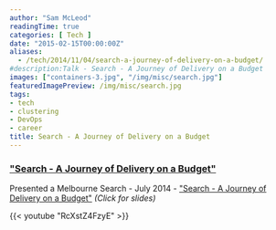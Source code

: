```yaml
---
author: "Sam McLeod"
readingTime: true
categories: [ Tech ]
date: "2015-02-15T00:00:00Z"
aliases:
  - /tech/2014/11/04/search-a-journey-of-delivery-on-a-budget/
#description:Talk - Search - A Journey of Delivery on a Budget
images: ["containers-3.jpg", "/img/misc/search.jpg"]
featuredImagePreview: /img/misc/search.jpg
tags:
- tech
- clustering
- DevOps
- career
title: Search - A Journey of Delivery on a Budget
---
```


### ["Search - A Journey of Delivery on a Budget"](https://smcleod.net/files/slides-Search-A-Journey-of-Delivery-on-a-Budget/)

Presented a Melbourne Search - July 2014 - ["Search - A Journey of Delivery on a Budget"](https://smcleod.net/files/slides-Search-A-Journey-of-Delivery-on-a-Budget/) _(Click for slides)_

{{< youtube "RcXstZ4FzyE" >}}
